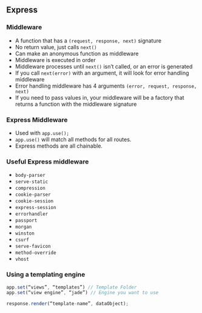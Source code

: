 ## Express

### Middleware

* A function that has a `(request, response, next)` signature
* No return value, just calls `next()`
* Can make an anonymous function as middleware
* Middleware is executed in order
* Middleware processes until `next()` isn’t called, or an error is generated
* If you call `next(error)` with an argument, it will look for error handling middleware
* Error handling middleware has 4 arguments `(error, request, response, next)`
* If you need to pass values in, your middleware will be a factory that returns a function with the middleware signature

### Express Middleware

* Used with `app.use();`
* `app.use()` will match all methods for all routes.
* Express methods are all chainable.

### Useful Express middleware

* `body-parser`
* `serve-static`
* `compression`
* `cookie-parser`
* `cookie-session`
* `express-session`
* `errorhandler`
* `passport`
* `morgan`
* `winston`
* `csurf`
* `serve-favicon`
* `method-override`
* `vhost`

### Using a templating engine

```js
app.set(“views”, “templates”) // Template Folder
app.set(“view engine”, “jade”) // Engine you want to use

response.render(“template-name”, dataObject);
```

